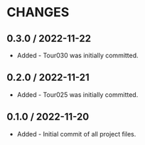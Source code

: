 CHANGES
===

0.3.0 / 2022-11-22
---
* Added - Tour030 was initially committed.

0.2.0 / 2022-11-21
---
* Added - Tour025 was initially committed.

0.1.0 / 2022-11-20
---
* Added - Initial commit of all project files.
